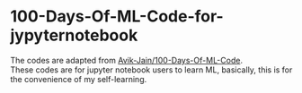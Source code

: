 # 100-Days-Of-ML-Code-for-jypyternotebook
The codes are adapted from [Avik-Jain/100-Days-Of-ML-Code](https://github.com/Avik-Jain/100-Days-Of-ML-Code.git). <br>
These codes are for jupyter notebook users to learn ML, basically, this is for the convenience of my self-learning.
